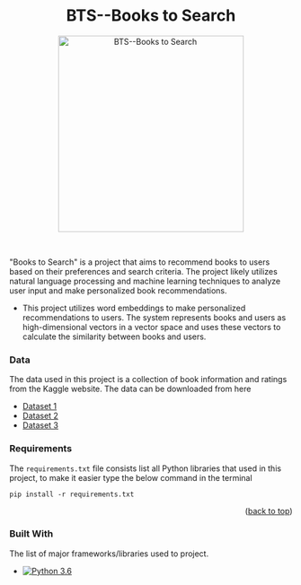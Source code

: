 <a name="readme-top"></a>
<h1 align="center">BTS--Books to Search</h1>
<p align="center">
  <a href="https://github.com/Manojkdara/Books-to-Search-BTS-">
    <img src="https://user-images.githubusercontent.com/109160335/212213048-75e497ff-9775-471e-bfdf-0dba59a1540a.jpg" alt="BTS--Books to Search" width=330 height=350>
  </a>
  

</p>

<br>

"Books to Search" is a project that aims to recommend books to users based on their preferences and search criteria. The project likely utilizes natural language processing and machine learning techniques to analyze user input and make personalized book recommendations.

* This project utilizes word embeddings to make personalized recommendations to users. The system represents books and users as high-dimensional vectors in a vector space and uses these vectors to calculate the similarity between books and users.

### Data
The data used in this project is a collection of book information and ratings from the Kaggle website. The data can be downloaded from here
* [Dataset 1](https://www.kaggle.com/datasets/thomaskonstantin/top-270-rated-computer-science-programing-books)
* [Dataset 2](https://www.kaggle.com/datasets/mdwaquarazam/datasciencebook)
* [Dataset 3](https://www.kaggle.com/datasets/die9origephit/amazon-data-science-books)

### Requirements
The `requirements.txt` file consists list all Python libraries that used in this project, to make it easier type the below command in the terminal

```
pip install -r requirements.txt
```
<p align="right">(<a href="#readme-top">back to top</a>)</p>

### Built With

The list of major frameworks/libraries used to project.

* [![Python 3.6](https://img.shields.io/badge/python-3.6-blue.svg)](https://www.python.org/downloads/release/python-360/)


